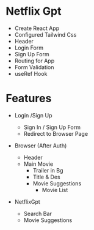 # Netflix Gpt
 - Create React App
 - Configured Tailwind Css
 - Header 
 - Login Form
 - Sign Up Form
 - Routing for App
 - Form Validation
 - useRef Hook

 # Features
- Login /Sign Up
   - Sign In / Sign Up Form
   - Redirect to Browser Page

- Browser (After Auth)
  - Header 
  - Main Movie
     - Trailer in Bg
     - Title & Des
     - Movie Suggestions
        - Movie List
- NetflixGpt
  - Search Bar 
  - Movie Suggestions